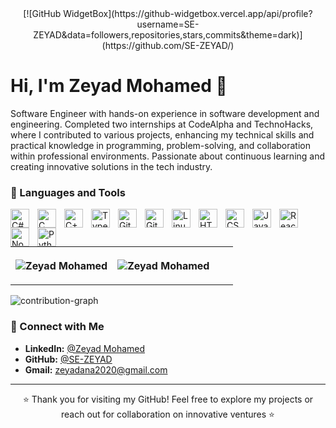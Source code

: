 <div style="text-align: center;"> 
[![GitHub WidgetBox](https://github-widgetbox.vercel.app/api/profile?username=SE-ZEYAD&data=followers,repositories,stars,commits&theme=dark)](https://github.com/SE-ZEYAD/) 
</div>

# Hi, I'm Zeyad Mohamed 👋

Software Engineer with hands-on experience in software development and engineering. Completed two internships at CodeAlpha and TechnoHacks, where I contributed to various projects, enhancing my technical skills and practical knowledge in programming, problem-solving, and collaboration within professional environments. Passionate about continuous learning and creating innovative solutions in the tech industry.

### 🧰 Languages and Tools

<img align="left" alt="C#" width="30px" style="padding-right:10px;" src="https://cdn.jsdelivr.net/gh/devicons/devicon/icons/csharp/csharp-original.svg"/>
<img align="left" alt="C" width="30px" style="padding-right:10px;" src="https://cdn.jsdelivr.net/gh/devicons/devicon/icons/c/c-original.svg" />
<img align="left" alt="C++" width="30px" style="padding-right:10px;" src="https://cdn.jsdelivr.net/gh/devicons/devicon/icons/cplusplus/cplusplus-line.svg" />
<img align="left" alt="TypeScript" width="30px" style="padding-right:10px;" src="https://cdn.jsdelivr.net/gh/devicons/devicon/icons/typescript/typescript-plain.svg" />
<img align="left" alt="Git" width="30px" style="padding-right:10px;" src="https://cdn.jsdelivr.net/gh/devicons/devicon/icons/git/git-original.svg" />
<img align="left" alt="GitHub" width="30px" style="padding-right:10px;" src="https://cdn.jsdelivr.net/gh/devicons/devicon/icons/github/github-original.svg" />
<img align="left" alt="Linux" width="30px" style="padding-right:10px;" src="https://cdn.jsdelivr.net/gh/devicons/devicon/icons/linux/linux-original.svg" />
<img align="left" alt="HTML" width="30px" style="padding-right:10px;" src="https://cdn.jsdelivr.net/gh/devicons/devicon/icons/html5/html5-plain.svg" />
<img align="left" alt="CSS" width="30px" style="padding-right:10px;" src="https://cdn.jsdelivr.net/gh/devicons/devicon/icons/css3/css3-plain.svg" />
<img align="left" alt="JavaScript" width="30px" style="padding-right:10px;" src="https://cdn.jsdelivr.net/gh/devicons/devicon/icons/javascript/javascript-plain.svg" />
<img align="left" alt="React" width="30px" style="padding-right:10px;" src="https://cdn.jsdelivr.net/gh/devicons/devicon/icons/react/react-original.svg" />
<img align="left" alt="NodeJS" width="30px" style="padding-right:10px;" src="https://cdn.jsdelivr.net/gh/devicons/devicon/icons/nodejs/nodejs-original.svg" />
<img align="left" alt="Python" width="30px" style="padding-right:10px;" src="https://cdn.jsdelivr.net/gh/devicons/devicon/icons/python/python-plain.svg" />
<br />

#

<table>
    <tr>
        <th>
            <p><img align="center" src="https://readmestats.999857.xyz/api?username=SE-ZEYAD&show_icons=true&locale=en&theme=dark" alt="Zeyad Mohamed"/></p>
        </th>
        <th>
            <p><img align="center" src="https://github-readme-streak-stats.herokuapp.com/?user=SE-ZEYAD&theme=dark" alt="Zeyad Mohamed" style="padding-right: 30px;"/></p>
        </th>
    </tr>
</table>

![contribution-graph](https://github-readme-activity-graph.vercel.app/graph?username=SE-ZEYAD&bg_color=12111d&color=ffffff&line=1055e0&point=00ff11&area=true&hide_border=true)
<br>


### 📱 Connect with Me
- **LinkedIn:** [@Zeyad Mohamed](https://www.linkedin.com/in/zeyad-moohamed/)
- **GitHub:** [@SE-ZEYAD](https://github.com/SE-ZEYAD)
- **Gmail:** [zeyadana2020@gmail.com](zeyadana2020@gmail.com)
---
<p align="center">⭐️ Thank you for visiting my GitHub! Feel free to explore my projects or reach out for collaboration on innovative ventures ⭐️</p>


